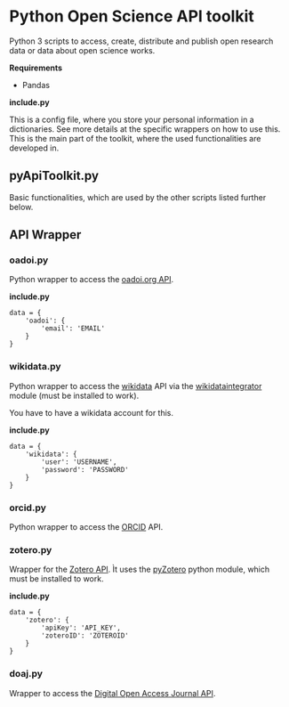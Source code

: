 # Python Open Science API toolkit
Python 3 scripts to access, create, distribute and publish open research data or data about open science works.

**Requirements**
- Pandas


**include.py**

This is a config file, where you store your personal information in a dictionaries. See more details at the specific wrappers on how to use this. This is the main part of the toolkit, where the used functionalities are developed in.

## pyApiToolkit.py

Basic functionalities, which are used by the other scripts listed further below.

## API Wrapper

### oadoi.py

Python wrapper to access the [oadoi.org API](https://oadoi.org/api).

**include.py**

```
data = {
	'oadoi': {
		'email': 'EMAIL'
	}
}
```

### wikidata.py
Python wrapper to access the [wikidata](https://www.wikidata.org/wiki/Wikidata:Main_Page) API via the [wikidataintegrator](https://github.com/SuLab/WikidataIntegrator) module (must be installed to work).

You have to have a wikidata account for this.

**include.py**

```
data = {
	'wikidata': {
		'user': 'USERNAME',
		'password': 'PASSWORD'
	}
}
```

### orcid.py
Python wrapper to access the [ORCID](https://orcid.org/) API.

### zotero.py

Wrapper for the [Zotero API](https://www.zotero.org/support/dev/client_coding/javascript_api). Ìt uses the [pyZotero](https://github.com/urschrei/pyzotero) python module, which must be installed to work.

**include.py**

```
data = {
	'zotero': {
		'apiKey': 'API_KEY',
		'zoteroID': 'ZOTEROID'
	}
}
```

### doaj.py
Wrapper to access the [Digital Open Access Journal API](https://doaj.org/api/v1/docs).


